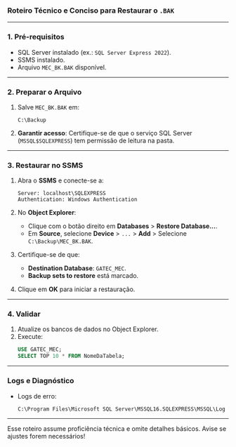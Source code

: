 ### **Roteiro Técnico e Conciso para Restaurar o `.BAK`**

---

### **1. Pré-requisitos**
- SQL Server instalado (ex.: `SQL Server Express 2022`).
- SSMS instalado.
- Arquivo `MEC_BK.BAK` disponível.

---

### **2. Preparar o Arquivo**
1. Salve `MEC_BK.BAK` em:
   ```plaintext
   C:\Backup
   ```
2. **Garantir acesso**: Certifique-se de que o serviço SQL Server (`MSSQL$SQLEXPRESS`) tem permissão de leitura na pasta.

---

### **3. Restaurar no SSMS**
1. Abra o **SSMS** e conecte-se a:
   ```plaintext
   Server: localhost\SQLEXPRESS
   Authentication: Windows Authentication
   ```

2. No **Object Explorer**:
   - Clique com o botão direito em **Databases** > **Restore Database...**.
   - Em **Source**, selecione **Device** > `...` > **Add** > Selecione `C:\Backup\MEC_BK.BAK`.

3. Certifique-se de que:
   - **Destination Database**: `GATEC_MEC`.
   - **Backup sets to restore** está marcado.

4. Clique em **OK** para iniciar a restauração.

---

### **4. Validar**
1. Atualize os bancos de dados no Object Explorer.
2. Execute:
   ```sql
   USE GATEC_MEC;
   SELECT TOP 10 * FROM NomeDaTabela;
   ```

---

### **Logs e Diagnóstico**
- Logs de erro:
  ```plaintext
  C:\Program Files\Microsoft SQL Server\MSSQL16.SQLEXPRESS\MSSQL\Log
  ```

--- 

Esse roteiro assume proficiência técnica e omite detalhes básicos. Avise se ajustes forem necessários!